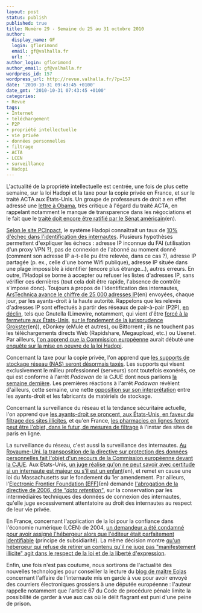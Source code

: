 ```yaml
---
layout: post
status: publish
published: true
title: Numéro 29 - Semaine du 25 au 31 octobre 2010
author:
  display_name: GF
  login: gflorimond
  email: gf@valhalla.fr
  url: ''
author_login: gflorimond
author_email: gf@valhalla.fr
wordpress_id: 157
wordpress_url: http://revue.valhalla.fr/?p=157
date: '2010-10-31 09:43:45 +0100'
date_gmt: '2010-10-31 07:43:45 +0100'
categories:
- Revue
tags:
- Internet
- téléchargement
- P2P
- propriété intellectuelle
- vie privée
- données personnelles
- filtrage
- ACTA
- LCEN
- surveillance
- Hadopi
---
```

<p>L'actualité de la propriété intellectuelle est centrée, une fois de plus cette semaine, sur la loi Hadopi et la taxe pour la copie privée en France, et sur le traité ACTA aux États-Unis. Un groupe de professeurs de droit a en effet adressé une <a href="http://www.numerama.com/magazine/17180-acta-plus-de-70-professeurs-de-droit-fustigent-obama.html">lettre à Obama</a>, très critique à l'égard du traité ACTA, en rappelant notamment le manque de transparence dans les négociations et le fait que le <a href="http://arstechnica.com/tech-policy/news/2010/10/law-profs-counterfeiting-treaty-assertions-are-simply-false.ars">traité doit encore être ratifié par le Sénat américain</a><span class="lang">(en)</span>.</p>
<p><a href="http://www.pcinpact.com/actu/news/60008-hadopi-volumetrie-identification-email.htm">Selon le site PCInpact</a>, le système Hadopi connaîtrait un taux de <a href="http://www.numerama.com/magazine/17144-hadopi-10-d-echec-dans-l-identification-des-abonnes.html">10% d'échec dans l'identification des internautes</a>. Plusieurs hypothèses permettent d'expliquer les échecs : adresse IP inconnue du FAI (utilisation d'un proxy VPN ?), pas de connexion de l'abonné au moment donné (comment son adresse IP a-t-elle pu être relevée, dans ce cas ?), adresse IP partagée (p. ex., celle d'une borne Wifi publique), adresse IP située dans une plage impossible à identifier (encore plus étrange...), autres erreurs. En outre, l'Hadopi se borne à accepter ou refuser les listes d'adresses IP, sans vérifier ces dernières (tout cela doit être rapide, l'absence de contrôle s'impose donc). Toujours à propos de l'identification des internautes, <a href="http://arstechnica.com/tech-policy/news/2010/10/french-three-strikes-agency-getting-25k-complaints-a-day.ars">ArsTechnica avance le chiffre de 25 000 adresses IP</a><span class="lang">(en)</span> envoyées, chaque jour, par les ayants-droit à la haute autorité. Rappelons que les relevés d'adresses IP sont effectués à partir des réseaux de pair-à-pair (P2P), <a href="http://www.numerama.com/magazine/17170-le-peer-to-peer-poursuit-son-declin-en-europe.html">en déclin</a>, tels que Gnutella (Limewire, notamment, qui vient d'être <a href="http://www.numerama.com/magazine/17166-la-justice-americaine-met-fin-aux-activites-de-limewire.html">forcé à la fermeture aux États-Unis</a>, <a href="http://arstechnica.com/tech-policy/news/2010/10/sour-ruling-for-limewire-as-court-says-to-turn-off-p2p-functionality.ars">sur le fondement de la jurisprudence Grokster</a><span class="lang">(en)</span>), eDonkey (eMule et autres), ou Bittorrent ; ils ne touchent pas les téléchargements directs Web (Rapidshare, Megaupload, etc.) ou Usenet. Par ailleurs, <a href="http://www.pcinpact.com/actu/news/60106-hadopi-commission-europeenne-enquete-bruxelles.htm">l'on apprend que la Commission européenne</a> aurait débuté une <a href="http://www.pcinpact.com/actu/news/60115-michel-barnier-commission-europeenne-hadopi.htm">enquête sur la mise en oeuvre de la loi Hadopi</a>.</p>
<p>Concernant la taxe pour la copie privée, l'on apprend que <a href="http://www.numerama.com/magazine/17154-copie-privee-tous-les-nas-de-salon-seront-desormais-taxes.html">les supports de stockage réseau (NAS) seront désormais taxés</a>. Les supports qui visent exclusivement le milieu professionnel (serveurs) sont toutefois exonérés, ce qui est conforme à l'arrêt <i>Padawan</i> de la CJUE dont nous parlions <a href="http://revue.valhalla.fr/numeros/28/">la semaine dernière</a>. Les premières réactions à l'arrêt <i>Padawan</i> révèlent d'ailleurs, cette semaine, une nette <a href="http://www.numerama.com/magazine/17191-copie-privee-les-industriels-relisent-mal-l-arret-de-la-cjue.html">opposition sur son interprétation</a> entre les ayants-droit et les fabricants de matériels de stockage.</p>
<p>Concernant la surveillance du réseau et la tendance sécuritaire actuelle, l'on apprend que <a href="http://www.numerama.com/magazine/17158-les-ayants-droit-soutiennent-le-filtrage-des-sites-illicites.html">les ayants-droit se proncent, aux États-Unis, en faveur du filtrage des sites illicites</a>, et qu'en France, <a href="http://www.numerama.com/magazine/17147-vers-un-filtrage-des-pharmarcies-en-ligne.html">les pharmacies en lignes feront peut être l'objet, dans le futur, de mesures de filtrage</a> à l'instar des sites de paris en ligne.</p>
<p>La surveillance du réseau, c'est aussi la surveillance des internautes. <a href="http://www.cyberdroit.fr/2010/10/la-legislation-britannique-contestee-devant-la-cjue-a-linitiative-de-la-commission-europeenne/">Au Royaume-Uni, la transposition de la directive sur protection des données personnelles fait l'objet d'un recours de la Commission européenne devant la CJUE</a>. Aux États-Unis, <a href="http://arstechnica.com/tech-policy/news/2010/10/judge-realizes-on-the-internet-no-one-can-tell-youre-a-kid.ars">un juge réalise qu'on ne peut savoir avec certitude si un internaute est majeur ou s'il est un enfant</a><span class="lang">(en)</span>, et remet en cause une loi du Massachusetts sur le fondement du 1er amendement. Par ailleurs, l'<a href="http://www.eff.org/deeplinks/2010/10/eff-calls-eu-data-protection-and-privacy">Electronic Frontier Foundation (EFF)</a><span class="lang">(en)</span> demande <a href="http://www.numerama.com/magazine/17205-l-eff-reclame-l-abolition-de-la-directive-europeenne-sur-la-retention-des-donnees.html">l'abrogation de la directive de 2006, dite <i>"data retention"</i></a>, sur la conservation par les intermédiaires techniques des données de connexion des internautes, qu'elle juge excessivement attentatoire au droit des internautes au respect de leur vie privée.</p>
<p>En France, concernant l'application de la loi pour la confiance dans l'économie numérique (LCEN) de 2004, <a href="http://www.legalis.net/spip.php?article3008">un demandeur a été condamné pour avoir assigné l'hébergeur alors que l'éditeur était parfaitement identifiable</a> (principe de subsidiarité). La même décision montre <a href="http://www.numerama.com/magazine/17193-l-hebergeur-overblog-recompense-d-avoir-protege-son-client.html">qu'un hébergeur qui refuse de retirer un contenu qu'il ne juge pas "manifestement illicite" agit dans le respect de la loi et de la liberté d'expression</a>.</p>
<p>Enfin, une fois n'est pas coutume, nous sortirons de l'actualité des nouvelles technologies pour conseiller la lecture du <a href="http://www.maitre-eolas.fr/post/2010/10/29/Pourquoi-je-veux-un-habeas-corpus-en-France">blog de maître Eolas</a> concernant l'affaire de l'internaute mis en garde à vue pour avoir envoyé des courriers électroniques grossiers à une députée européenne : l'auteur rappelle notamment que l'article 67 du Code de procédure pénale limite la possibilité de garder à vue aux cas où le délit flagrant est puni d'une peine de prison.</p>
